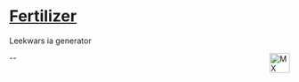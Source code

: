 # [Fertilizer](https://ideometre.fr/Fertilizer/)
Leekwars ia generator

<a href="https://maxime.hanicotte.net"><img src="./img/mx-logo.png" width="36" alt="MX" align="right"></a>

--
